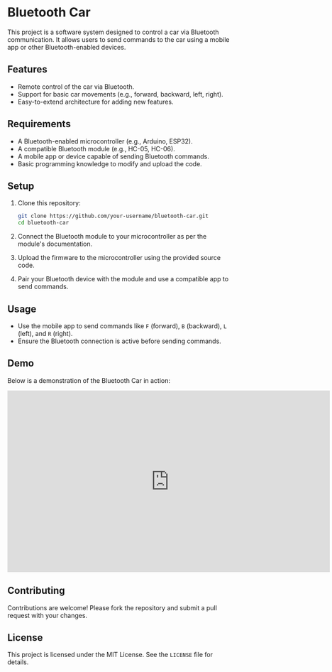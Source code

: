 # Bluetooth Car

This project is a software system designed to control a car via Bluetooth communication. It allows users to send commands to the car using a mobile app or other Bluetooth-enabled devices.

## Features

- Remote control of the car via Bluetooth.
- Support for basic car movements (e.g., forward, backward, left, right).
- Easy-to-extend architecture for adding new features.

## Requirements

- A Bluetooth-enabled microcontroller (e.g., Arduino, ESP32).
- A compatible Bluetooth module (e.g., HC-05, HC-06).
- A mobile app or device capable of sending Bluetooth commands.
- Basic programming knowledge to modify and upload the code.

## Setup

1. Clone this repository:
   ```bash
   git clone https://github.com/your-username/bluetooth-car.git
   cd bluetooth-car
   ```

2. Connect the Bluetooth module to your microcontroller as per the module's documentation.

3. Upload the firmware to the microcontroller using the provided source code.

4. Pair your Bluetooth device with the module and use a compatible app to send commands.

## Usage

- Use the mobile app to send commands like `F` (forward), `B` (backward), `L` (left), and `R` (right).
- Ensure the Bluetooth connection is active before sending commands.

## Demo

Below is a demonstration of the Bluetooth Car in action:

<iframe width="727" height="409" src="https://www.youtube.com/embed/VIBWdLLq9kQ" title="Git and GitHub Tutorial in Tamil | The Ultimate Guide to VC, Branching, Merging &amp; Pull Request." frameborder="0" allow="accelerometer; autoplay; clipboard-write; encrypted-media; gyroscope; picture-in-picture; web-share" referrerpolicy="strict-origin-when-cross-origin" allowfullscreen></iframe>

## Contributing

Contributions are welcome! Please fork the repository and submit a pull request with your changes.

## License

This project is licensed under the MIT License. See the `LICENSE` file for details.
